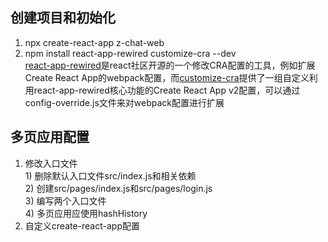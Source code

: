 ## 创建项目和初始化
1. npx create-react-app z-chat-web
2. npm install react-app-rewired customize-cra --dev<br>
[react-app-rewired](https://github.com/timarney/react-app-rewired)是react社区开源的一个修改CRA配置的工具，例如扩展Create React App的webpack配置，而[customize-cra](https://github.com/arackaf/customize-cra)提供了一组自定义利用react-app-rewired核心功能的Create React App v2配置，可以通过config-override.js文件来对webpack配置进行扩展<br>
## 多页应用配置
1. 修改入口文件<br>
1)&nbsp;删除默认入口文件src/index.js和相关依赖<br>
2)&nbsp;创建src/pages/index.js和src/pages/login.js<br>
3)&nbsp;编写两个入口文件<br>
4)&nbsp;多页应用应使用hashHistory
2. 自定义create-react-app配置